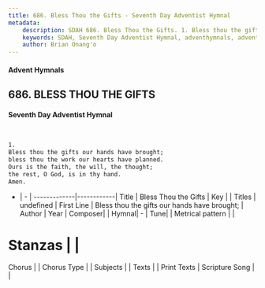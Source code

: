 ```yaml
---
title: 686. Bless Thou the Gifts - Seventh Day Adventist Hymnal
metadata:
    description: SDAH 686. Bless Thou the Gifts. 1. Bless thou the gifts our hands have brought; bless thou the work our hearts have planned. Ours is the faith, the will, the thought; the rest, O God, is in thy hand. Amen.
    keywords: SDAH, Seventh Day Adventist Hymnal, adventhymnals, advent hymnals, Bless Thou the Gifts, Bless thou the gifts our hands have brought; 
    author: Brian Onang'o
---
```


#### Advent Hymnals
## 686. BLESS THOU THE GIFTS
#### Seventh Day Adventist Hymnal

```txt


1.
Bless thou the gifts our hands have brought;
bless thou the work our hearts have planned.
Ours is the faith, the will, the thought;
the rest, O God, is in thy hand.
Amen.


```

- |   -  |
-------------|------------|
Title | Bless Thou the Gifts |
Key |  |
Titles | undefined |
First Line | Bless thou the gifts our hands have brought; |
Author | 
Year | 
Composer|  |
Hymnal|  - |
Tune|  |
Metrical pattern | |
# Stanzas |  |
Chorus |  |
Chorus Type |  |
Subjects |  |
Texts |  |
Print Texts | 
Scripture Song |  |
  
